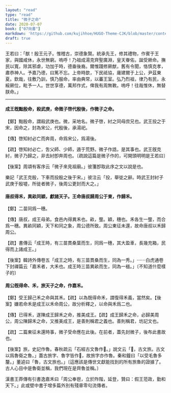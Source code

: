 ```yaml
---
layout: "read"
type: "read"
title: "微子之命"
date: 2020-07-07
book: ["07尙書"]
markdown: 'https://github.com/kujihhoe/HUGO-Theme-CJK/blob/master/content/read/07-尙書/036-微子之命.md'
draft: true
---
```


王若曰：「猷！殷王元子。惟稽古，崇德象賢。統承先王，修其禮物，作賓于王家，與國咸休，永世無窮。嗚呼！乃祖成湯克齊聖廣淵，皇天眷佑，誕受厥命。撫民以寬，除其邪虐，功加于時，德垂後裔。爾惟踐修厥猷，舊有令聞，恪慎克孝，肅恭神人。予嘉乃德，曰篤不忘。上帝時歆，下民祗協，庸建爾于上公，尹茲東夏。欽哉，往敷乃訓，慎乃服命，率由典常，以蕃王室。弘乃烈祖，律乃有民，永綏厥位，毗予一人。世世享德，萬邦作式，俾我有周無斁。嗚呼！往哉惟休，無替朕命。」

-----

#### 成王旣黜殷命，殺武庚，命微子啓代殷後，作<v>微子之命</v>。

【鄭】黜殷命，謂殺武庚也。微，采地名。微子啓，紂之同母庶兄也。武王投之于宋，因命之，封為宋公，代殷後，承湯祀。

【傳】啓知紂必亡而奔周，命爲宋公，爲湯後。

【疏】啓知紂必亡，吿父師、少師，遁于荒野。微子作誥，是其事也。武王旣克紂，微子乃歸之，非去紂卽奔周也。〔疏說這篇是微子作的，可開頭明明是王若曰〕

【後案】<v>周頌</v><v>有客序</v>云「微子來見祖廟。」彼箋卽取此序之文以說是也。

<v>樂記</v>「武王克殷，下車而投殷之後于宋。」彼注云「投，舉徙之辭。時武王封紂子武庚于殷墟，所徙者微子，後周公更封而大之。」

#### 唐叔得禾，異畝同穎，獻諸天子。王命唐叔歸周公于東，作<v>歸禾</v>。

【鄭】二苗同爲一穗。

【傳】唐叔，成王母弟。食邑內得異禾也。畝，壟。穎，穗也。禾各生一壟，而合爲一穗。異畝同穎，天下和同之象，周公德所致。周公東征未還，故命唐叔以禾歸周公。

【疏】<v>書傳</v>云「成王時，有三苗貫桑葉而生，同爲一穗，其大盈車，長幾充箱，民得而上諸成王。」

【後案】<v>韓詩外傳</v>卷五「成王之時，有三苗貫桑而生，同為一秀。」⋯⋯<v>白虎通</v>卷下<v>封禪篇</v>云「嘉禾者，大禾也。成王時三苗異畝而生，同為一穟。」〔不知道什麼樣子的〕

#### 周公旣得命、禾，旅天子之命，作<v>嘉禾</v>。

【鄭】受王歸己禾之命與其禾。【疏】以為既得命禾，謂復得禾義，當然矣。【後案】嫌若命禾是成王以禾命周公，故分析釋之，以命與禾爲二也。

【傳】已得禾，遂陳成王歸禾之命，推美成王。【疏】成王歸禾之命，必歸美周公，周公陳歸禾之命，又推美成王，是善則稱君之義也。善則稱君，坊記文也。

【疏】二篇東征未還時事，微子受命應在此後。在前者，蓋先封微子，後布此書故也。

【後案】旅，<v>史記</v>作魯。<v>春秋</v>疏云「石經古文魯作𣥐。」<v>說文</v>云「𣥐，古文旅。古文以爲魯衛之魯。」蓋古旅字、魯字皆作𣥐，故旅字亦作魯。<v>秦和鐘</v>曰「以受毛魯多釐。」董逌曰「魯，古文旅也。」〔這應該是傳世文獻能找到的所有旅魯的證據了。古人心目中是魯衛並稱，我們現在是齊魯並稱。〕

<v>漢書</v><v>王莽傳</v>有引<v>書</v>逸<v>嘉禾</v>曰「周公奉鬯，立於阼階，延登，贊曰：假王蒞政，勤和天下。」此或壁中書于增多篇外別有殘章零句流傳者。
